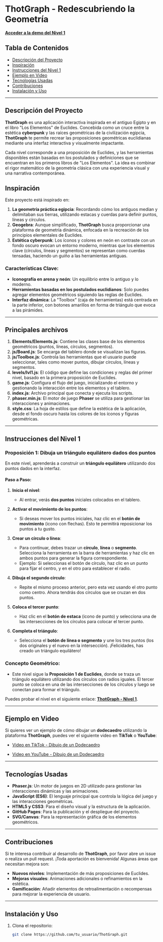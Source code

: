 # ThotGraph - Redescubriendo la Geometría

[**Acceder a la demo del Nivel 1**](https://jeidsgn.github.io/ThotGraph/)

## Tabla de Contenidos

- [Descripción del Proyecto](#descripción-del-proyecto)
- [Inspiración](#inspiración)
- [Instrucciones del Nivel 1](#instrucciones-del-nivel-1)
- [Ejemplo en Video](#ejemplo-en-video)
- [Tecnologías Usadas](#tecnologías-usadas)
- [Contribuciones](#contribuciones)
- [Instalación y Uso](#instalación-y-uso)

---

## Descripción del Proyecto

**ThotGraph** es una aplicación interactiva inspirada en el antiguo Egipto y en el libro "Los Elementos" de Euclides. Concebida como un cruce entre la estética **cyberpunk** y las raíces geométricas de la civilización egipcia, **ThotGraph** te permite recrear las proposiciones geométricas euclidianas mediante una interfaz interactiva y visualmente impactante.

Cada nivel corresponde a una proposición de Euclides, y las herramientas disponibles están basadas en los postulados y definiciones que se encuentran en los primeros libros de "Los Elementos". La idea es combinar el rigor matemático de la geometría clásica con una experiencia visual y una narrativa contemporánea.

## Inspiración

Este proyecto está inspirado en:

1. **La geometría práctica egipcia**: Recordando cómo los antiguos medían y delimitaban sus tierras, utilizando estacas y cuerdas para definir puntos, líneas y círculos.
2. **Geogebra**: Aunque simplificado, **ThotGraph** busca proporcionar una plataforma de geometría dinámica, enfocada en la recreación de los principios elementales de Euclides.
3. **Estética cyberpunk**: Los íconos y colores en neón en contraste con un fondo oscuro evocan un entorno moderno, mientras que los elementos clave (círculos, líneas y segmentos) se representan como cuerdas tensadas, haciendo un guiño a las herramientas antiguas.

### Características Clave:
- **Iconografía en arena y neón**: Un equilibrio entre lo antiguo y lo moderno.
- **Herramientas basadas en los postulados euclidianos**: Solo puedes agregar elementos geométricos siguiendo las reglas de Euclides.
- **Interfaz dinámica**: La "Toolbox" (caja de herramientas) está centrada en la parte inferior, con botones amarillos en forma de triángulo que evoca a las pirámides.

---

## Principales archivos

1. **Elements/Elements.js**: Contiene las clases base de los elementos geométricos (puntos, líneas, círculos, segmentos).
2. **js/Board.js**: Se encarga del tablero donde se visualizan las figuras.
3. **js/Toolbox.js**: Controla las herramientas que el usuario puede seleccionar, tales como mover puntos, dibujar círculos, líneas y segmentos.
4. **levels/lvl1.js**: El código que define las condiciones y reglas del primer nivel, basado en la primera proposición de Euclides.
5. **game.js**: Configura el flujo del juego, inicializando el entorno y gestionando la interacción entre los elementos y el tablero.
6. **index.js**: Archivo principal que conecta y ejecuta los scripts.
7. **phaser.min.js**: El motor de juego **Phaser** se utiliza para gestionar las interacciones y animaciones.
8. **style.css**: La hoja de estilos que define la estética de la aplicación, desde el fondo oscuro hasta los colores de los íconos y figuras geométricas.

---

## Instrucciones del Nivel 1

### Proposición 1: Dibuja un triángulo equilátero dados dos puntos

En este nivel, aprenderás a construir un **triángulo equilátero** utilizando dos puntos dados en la interfaz.

#### Paso a Paso:

1. **Inicia el nivel**: 
   - Al entrar, verás **dos puntos** iniciales colocados en el tablero.

2. **Activar el movimiento de los puntos**:
   - Si deseas mover los puntos iniciales, haz clic en el **botón de movimiento** (icono con flechas). Esto te permitirá reposicionar los puntos a tu gusto.

3. **Crear un círculo o línea**:
   - Para continuar, debes trazar un **círculo**, **línea** o **segmento**. Selecciona la herramienta en la barra de herramientas y haz clic en ambos puntos para generar la figura correspondiente.
   - Ejemplo: Si seleccionas el botón de círculo, haz clic en un punto para fijar el centro, y en el otro para establecer el radio.

4. **Dibuja el segundo círculo**:
   - Repite el mismo proceso anterior, pero esta vez usando el otro punto como centro. Ahora tendrás dos círculos que se cruzan en dos puntos.

5. **Coloca el tercer punto**:
   - Haz clic en el **botón de estaca** (icono de punto) y selecciona una de las intersecciones de los círculos para colocar el tercer punto.

6. **Completa el triángulo**:
   - Selecciona el **botón de línea o segmento** y une los tres puntos (los dos originales y el nuevo en la intersección). ¡Felicidades, has creado un triángulo equilátero!

### Concepto Geométrico:
- Este nivel sigue la **Proposición 1 de Euclides**, donde se traza un triángulo equilátero utilizando dos círculos con radios iguales. El tercer punto se coloca en una de las intersecciones de los círculos y luego se conectan para formar el triángulo.

Puedes probar el nivel en el siguiente enlace: [**ThotGraph - Nivel 1**](https://jeidsgn.github.io/ThotGraph/).

---

## Ejemplo en Video

Si quieres ver un ejemplo de cómo dibujar un **dodecaedro** utilizando la plataforma **ThotGraph**, puedes ver el siguiente video en **TikTok** o **YouTube**:

- [Video en TikTok - Dibujo de un Dodecaedro](https://www.tiktok.com/@jeidsgn/video/7282936270089686277?is_from_webapp=1&sender_device=pc&web_id=7398844190861379078)
  
- [Video en YouTube - Dibujo de un Dodecaedro](https://youtu.be/w3CEbeqrVrU?si=2OZuzjQ9JyG-4LuJ)

---

## Tecnologías Usadas

- **Phaser.js**: Un motor de juegos en 2D utilizado para gestionar las interacciones dinámicas y las animaciones.
- **JavaScript (ES6)**: El lenguaje principal que controla la lógica del juego y las interacciones geométricas.
- **HTML5 y CSS3**: Para el diseño visual y la estructura de la aplicación.
- **GitHub Pages**: Para la publicación y el despliegue del proyecto.
- **SVG/Canvas**: Para la representación gráfica de los elementos geométricos.

---

## Contribuciones

Si te interesa contribuir al desarrollo de **ThotGraph**, por favor abre un issue o realiza un pull request. ¡Toda aportación es bienvenida! Algunas áreas que necesitan mejora son:

- **Nuevos niveles**: Implementación de más proposiciones de Euclides.
- **Mejoras visuales**: Animaciones adicionales o refinamientos en la estética.
- **Gamificación**: Añadir elementos de retroalimentación o recompensas para mejorar la experiencia de usuario.

---

## Instalación y Uso

1. Clona el repositorio:

   ```bash
   git clone https://github.com/tu_usuario/ThotGraph.git
